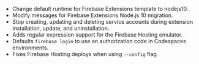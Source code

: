 - Change default runtime for Firebase Extensions template to nodejs10.
- Modify messages for Firebase Extensions Node.js 10 migration.
- Stop creating, updating and deleting service accounts during extension installation, update, and uninstallation.
- Adds regular expression support for the Firebase Hosting emulator.
- Defaults `firebase login` to use an authorization code in Codespaces environments.
- Fixes Firebase Hosting deploys when using `--config` flag.
